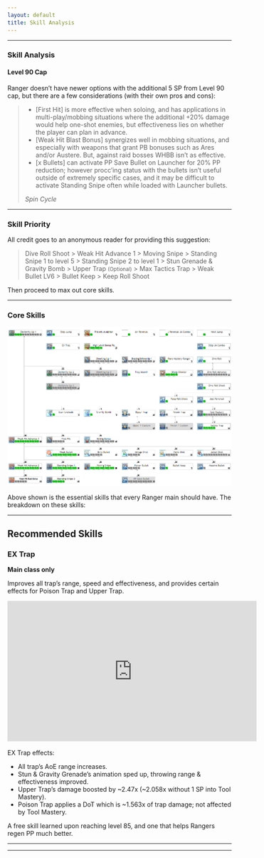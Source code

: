 ```yaml
---
layout: default
title: Skill Analysis
---
```

<hr>
<div class="row">
  <div class="col-sm-12">
    <h3 class="title">Skill Analysis</h3>
    <section>
    <h4>Level 90 Cap</h4>
            <p>Ranger doesn’t have newer options with the additional 5 SP from Level 90 cap, but there are a few considerations (with their own pros and cons):</p>
            <blockquote class="blockquote">
                <ul class="mb-0">
                    <li>[First Hit] is more effective when soloing, and has applications in multi-play/mobbing situations where the additional +20% damage would help one-shot enemies, but effectiveness lies on whether the player can plan in advance.</li>
                    <li>[Weak Hit Blast Bonus] synergizes well in mobbing situations, and especially with weapons that grant PB bonuses such as Ares and/or Austere. But, against raid bosses WHBB isn’t as effective.</li>
                    <li>[x Bullets] can activate PP Save Bullet on Launcher for 20% PP reduction; however procc’ing status with the bullets isn’t useful outside of extremely specific cases, and it may be difficult to activate Standing Snipe often while loaded with Launcher bullets.</li>
                </ul>
            <footer class="blockquote-footer text-center"><cite title="Source Title">Spin Cycle</cite></footer>
            </blockquote>
  <hr>
  </section>
  </div>
</div>
<div class="row">
  <div class="col-sm-12">
    <section>
    <h3>Skill Priority</h3>
            <p>All credit goes to an anonymous reader for providing this suggestion:</p>
            <blockquote class="blockquote text-center">
                <p class="mb-0">
                Dive Roll Shoot > Weak Hit Advance 1 > Moving Snipe > Standing Snipe 1 to level 5 > Standing Snipe 2 to level 1 > 
                Stun Grenade & Gravity Bomb > Upper Trap <small>(Optional)</small> > Max Tactics Trap > Weak Bullet LV6 > Bullet Keep > Keep Roll Shoot
                </p>
            </blockquote>
            <p>Then proceed to max out core skills.</p>
  <hr>
  </section>
  </div>
</div>
<div class="row">
  <div class="col-sm-12">
    <section>
    <h3>Core Skills</h3>
    <a href="https://tinyurl.com/CoreRA2019" target="_blank"><img src="assets/img/skilltree/coreskilltree.png" alt="ra skill tree with essentials"></a>
    <p>Above shown is the essential skills that every Ranger main should have. The breakdown on these skills:</p>
  <hr>
  </section>
  </div>
</div>
<div class="row">
    <div class="panel-header" data-toggle="collapse" href="#collapseRecommend" aria-expanded="false" aria-controls="collapseRecommend">
	<h2><i class="fas fa-chevron-circle-right"></i>Recommended Skills</h2>
	</div>
	<div class="collapse" id="collapseRecommend">
		<div class="col-sm-12">
		<section>
		<h3>EX Trap</h3>
		<p><b>Main class only</b></p>
		<p>Improves all trap’s range, speed and effectiveness, and provides certain effects for Poison Trap and Upper Trap.</p>
		<div class="center">
			<iframe width="560" height="315" src="https://www.youtube.com/embed/kiUuPRI7gHA" frameborder="0" allow="accelerometer; autoplay; encrypted-media; gyroscope; picture-in-picture" allowfullscreen></iframe>
		</div>
		<p>EX Trap effects:</p>
			<ul>
				<li>All trap’s AoE range increases.</li>
				<li>Stun & Gravity Grenade’s animation sped up, throwing range & effectiveness improved.</li>
				<li>Upper Trap’s damage boosted by ~2.47x (~2.058x without 1 SP into Tool Mastery).</li>
				<li>Poison Trap applies a DoT which is ~1.563x of trap damage; not affected by Tool Mastery.</li>
						</ul>
			<p>A free skill learned upon reaching level 85, and one that helps Rangers regen PP much better.</p>
		<hr>
		</section>
		</div>
	</div>
</div>
<hr>